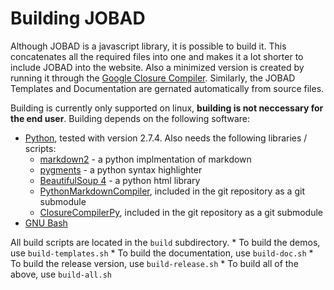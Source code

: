 # Building JOBAD

Although JOBAD is a javascript library, it is possible to build it. This concatenates all the required files into one and makes it a lot shorter to include JOBAD into the website. 
Also a minimized version is created by running it through the [Google Closure Compiler](https://developers.google.com/closure/compiler/). 
Similarly, the JOBAD Templates and Documentation are gernated automatically from source files. 

Building is currently only supported on linux, **building is not neccessary for the end user**. Building depends on the following software: 
*  [Python](http://www.python.org/), tested with version 2.7.4. Also needs the following libraries / scripts: 
    * [markdown2](https://github.com/trentm/python-markdown2) - a python implmentation of markdown
    * [pygments](http://pygments.org/) - a python syntax highlighter
    * [BeautifulSoup 4](http://www.crummy.com/software/BeautifulSoup/) - a python html library
    * [PythonMarkdownCompiler](https://github.com/tkw1536/PythonMarkdownCompiler), included in the git repository as a git submodule
    * [ClosureCompilerPy](https://github.com/tkw1536/ClosureCompilerPy), included in the git repository as a git submodule
* [GNU Bash](https://www.gnu.org/software/bash/)

All build scripts are located in the `build` subdirectory. 
    * To build the demos, use `build-templates.sh`
    * To build the documentation, use `build-doc.sh`
    * To build the release version, use `build-release.sh`
    * To build all of the above, use `build-all.sh`